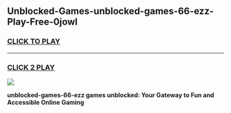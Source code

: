 
## Unblocked-Games-unblocked-games-66-ezz-Play-Free-0jowl
<h3>
<a href="https://premium76.site?title=unblocked-games-66-ezz&ref=10A">CLICK TO PLAY</a></h3>
<hr>

<h3>
<a href="https://premium76.site?title=unblocked-games-66-ezz&ref=10A">CLICK 2 PLAY</a>
  
</h3>

<a href="https://premium76.site?title=unblocked-games-66-ezz&ref=10A"><img src="https://clearcache.store/games.png"></a>


**unblocked-games-66-ezz games unblocked: Your Gateway to Fun and Accessible Online Gaming**
